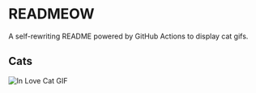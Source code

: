 # READMEOW

A self-rewriting README powered by GitHub Actions to display cat gifs.

## Cats

![In Love Cat GIF](https://media3.giphy.com/media/v1.Y2lkPTlhY2QwMmRhNWlndWVmb21nOTNkZ2dncmJ5Z2V4ZHRkZ3dkYjNoMHBvODFtaTRuOSZlcD12MV9naWZzX3NlYXJjaCZjdD1n/MDJ9IbxxvDUQM/200.gif)
